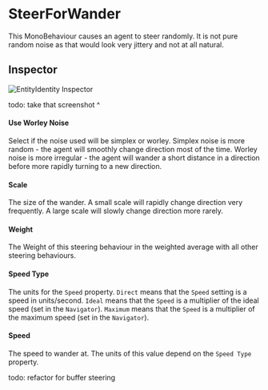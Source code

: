 # SteerForWander

This MonoBehaviour causes an agent to steer randomly. It is not pure random noise as that would look very jittery and not at all natural.

## Inspector

![EntityIdentity Inspector](../images/SteerForWanderInspector.png)

todo: take that screenshot ^

#### Use Worley Noise

Select if the noise used will be simplex or worley. Simplex noise is more random - the agent will smoothly change direction most of the time. Worley noise is more irregular - the agent will wander a short distance in a direction before more rapidly turning to a new direction.

#### Scale

The size of the wander. A small scale will rapidly change direction very frequently. A large scale will slowly change direction more rarely.

#### Weight

The Weight of this steering behaviour in the weighted average with all other steering behaviours.

#### Speed Type

The units for the `Speed` property. `Direct` means that the `Speed` setting is a speed in units/second. `Ideal` means that the `Speed` is a multiplier of the ideal speed (set in the `Navigator`). `Maximum` means that the `Speed` is a multiplier of the maximum speed (set in the `Navigator`).

#### Speed

The speed to wander at. The units of this value depend on the `Speed Type` property.

todo: refactor for buffer steering